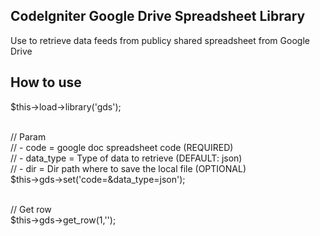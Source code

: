 ## CodeIgniter Google Drive Spreadsheet Library

Use to retrieve data feeds from publicy shared spreadsheet from Google Drive


## How to use

$this->load->library('gds');<br/><br/>

// Param<br/>
// - code = google doc spreadsheet code (REQUIRED)<br/>
// - data_type = Type of data to retrieve (DEFAULT: json)<br/>
// - dir = Dir path where to save the local file (OPTIONAL)<br/>
$this->gds->set('code=<google doc spreadsheet code>&data_type=json');<br/><br/>

// Get row<br/>
$this->gds->get_row(1,'<column name>');<br/>